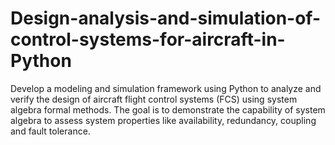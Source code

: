 # Design-analysis-and-simulation-of-control-systems-for-aircraft-in-Python
Develop a modeling and simulation framework using Python to analyze and verify the design of aircraft flight control systems (FCS) using system algebra formal methods. The goal is to demonstrate the capability of system algebra to assess system properties like availability, redundancy, coupling and fault tolerance.
